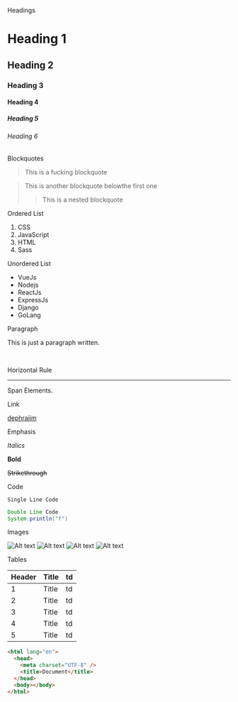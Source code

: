 Headings

# Heading 1

## Heading 2

### Heading 3

#### Heading 4

##### Heading 5

###### Heading 6

Blockquotes

> This is a fucking blockquote

> This is another blockquote belowthe first one
>
> > This is a nested blockquote

Ordered List

1. CSS
1. JavaScript
1. HTML
1. Sass

Unordered List

- VueJs
- Nodejs
- ReactJs
- ExpressJs
- Django
- GoLang

Paragraph

This is just a paragraph written.

<br>

Horizontal Rule

---

Span Elements.

Link

[dephraiim](http://www.dephraiim.github.io/)

Emphasis

_Italics_

**Bold**

~~Strikethrough~~

Code

`Single Line Code`

```java
Double Line Code
System.println("f")
```

Images

![Alt text](./images/1.jpg)
![Alt text](./images/2.jpg)
![Alt text](./images/3.jpg)
![Alt text](./images/4.jpg)

Tables

| Header | Title | td  |
| ------ | ----- | --- |
| 1      | Title | td  |
| 2      | Title | td  |
| 3      | Title | td  |
| 4      | Title | td  |
| 5      | Title | td  |

```html
<html lang="en">
  <head>
    <meta charset="UTF-8" />
    <title>Document</title>
  </head>
  <body></body>
</html>
```
